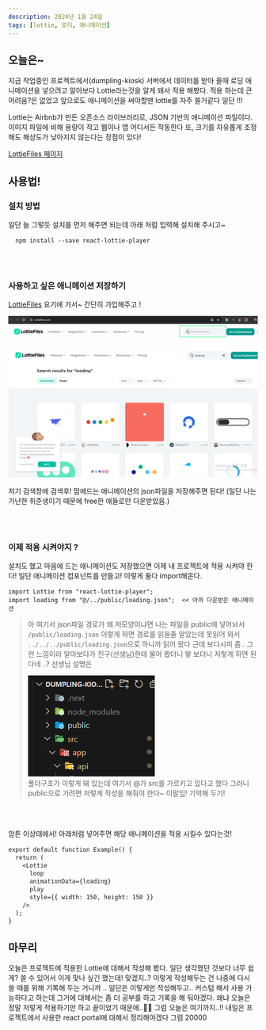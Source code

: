 ```yaml
---
description: 2024년 1월 24일
tags: [lottie, 로티, 애니메이션]
---
```


## 오늘은~

지금 작업중인 프로젝트에서(dumpling-kiosk) 서버에서 데이터를 받아 올때 로딩 애니메이션을 넣으려고 알아보다 Lottie라는것을 알게 돼서 적용 해봤다. 적용 하는데 큰 어려움?은 없었고 앞으로도 애니메이션을 써야할땐 lottie를 자주 쓸거같다 일단 !!!

Lottie는 Airbnb가 만든 오픈소스 라이브러리로, JSON 기반의 애니메이션 파일이다. 이미지 파일에 비해 용량이 작고 웹이나 앱 어디서든 작동한다 또, 크기를 자유롭게 조정해도 해상도가 낮아지지 않는다는 장점이 있다!

[LottieFiles 페이지](https://lottiefiles.com/kr/what-is-lottie)

## 사용법!

### 설치 방법

일단 늘 그렇듯 설치를 먼저 해주면 되는데 아래 처럼 입력해 설치해 주시고~

```
  npm install --save react-lottie-player
```

<br /><br />

### 사용하고 싶은 애니메이션 저장하기

[LottieFiles](https://lottiefiles.com/kr/) 요기에 가서~ 간단히 가입해주고 !

![Alt text](lottie1.jpg)
<br /><br />
![Alt text](image.png)

저기 검색창에 검색후! 맘에드는 애니메이션의 json파일을 저장해주면 된다! (일단 나는 가난한 취준생이기 때문에 free한 애들로만 다운받았음.)

<br /><br />

### 이제 적용 시켜야지 ?

설치도 했고 마음에 드는 애니메이션도 저장했으면 이제 내 프로젝트에 적용 시켜야 한다! 일단 애니메이션 컴포넌트를 만들고! 이렇게 둘다 import해온다.

```tsx
import Lottie from "react-lottie-player";
import loading from "@/../public/loading.json";  << 아까 다운받은 애니메이션
```

> 아 여기서 json파일 경로가 왜 저모양이냐면 나는 파일을 public에 넣어놔서 `/public/loading.json` 이렇게 하면 경로를 읽을줄 알았는데 못읽어 와서 `../../../public/loading.json`으로 하니까 읽어 왔다 근데 보다시피 좀.. 그런 느낌이라 알아보다가 친구(선생님)한테 물어 봤더니 뙇 보더니 저렇게 하면 된다네 ..? 선생님 설명은
>
> ![Alt text](image-1.png) <br />
> 폴더구조가 이렇게 돼 있는데 여기서 @가 src를 가르키고 있다고 했다 그러니 public으로 가려면 저렇게 작성을 해줘야 한다~ 이말임! 기억해 두기!

<br /><br />

암튼 이상태에서! 아래처럼 넣어주면 해당 애니메이션을 적용 시킬수 있다는것!

```tsx
export default function Example() {
  return (
    <Lottie
      loop
      animationData={loading}
      play
      style={{ width: 150, height: 150 }}
    />
  );
}
```

## 마무리

오늘은 프로젝트에 적용한 Lottie에 대해서 작성해 봤다. 일단 생각했던 것보다 너무 쉽게? 쓸 수 있어서 이게 맞나 싶긴 했는데! 맞겠지..? 이렇게 작성해두는 건 나중에 다시 쓸 때를 위해 기록해 두는 거니까 .. 일단은 이렇게만 작성해두고.. 커스텀 해서 사용 가능하다고 하는데 그거에 대해서는 좀 더 공부를 하고 기록을 해 둬야겠다. 왜냐 오늘은 정말 저렇게 적용하기만 하고 끝이었기 때문에..🫠🫠 그럼 오늘은 여기까지..!! 내일은 프로젝트에서 사용한 react portal에 대해서 정리해야겠다 그럼 20000
